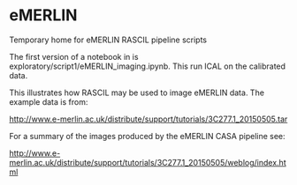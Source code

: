 # eMERLIN
Temporary home for eMERLIN RASCIL pipeline scripts

The first version of a notebook in is exploratory/script1/eMERLIN_imaging.ipynb. This run ICAL on the 
calibrated data.

This illustrates how RASCIL may be used to image eMERLIN data. The example data is from:

http://www.e-merlin.ac.uk/distribute/support/tutorials/3C277.1_20150505.tar

For a summary of the images produced by the eMERLIN CASA pipeline see:

http://www.e-merlin.ac.uk/distribute/support/tutorials/3C277.1_20150505/weblog/index.html

